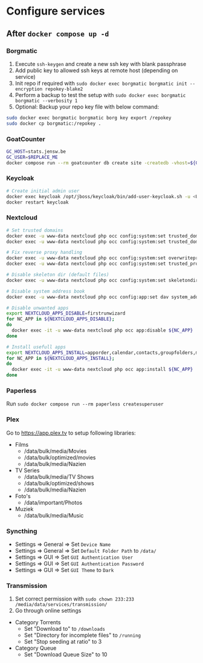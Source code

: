 # Configure services

## After `docker compose up -d`

### Borgmatic

1. Execute `ssh-keygen` and create a new ssh key with blank passphrase
2. Add public key to allowed ssh keys at remote host (depending on service)
3. Init repo if required with `sudo docker exec borgmatic borgmatic init --encryption repokey-blake2`
4. Perform a backup to test the setup with `sudo docker exec borgmatic borgmatic --verbosity 1`
5. Optional: Backup your repo key file with below command:

```bash
sudo docker exec borgmatic borgmatic borg key export /repokey
sudo docker cp borgmatic:/repokey .
```

### GoatCounter

```bash
GC_HOST=stats.jensw.be
GC_USER=$REPLACE_ME
docker compose run --rm goatcounter db create site -createdb -vhost=${GC_HOST} -user.email=${GC_USER}
```

### Keycloak

```bash
# Create initial admin user
docker exec keycloak /opt/jboss/keycloak/bin/add-user-keycloak.sh -u <USERNAME> -p <PASSWORD>
docker restart keycloak
```

### Nextcloud

```bash
# Set trusted domains
docker exec -u www-data nextcloud php occ config:system:set trusted_domains 0 --value="${NEXTCLOUD_DOMAIN:?}"
docker exec -u www-data nextcloud php occ config:system:set trusted_domains 1 --value="${NEXTCLOUD_DOMAIN_TF:?}"

# Fix reverse proxy handling
docker exec -u www-data nextcloud php occ config:system:set overwriteprotocol --value="https"
docker exec -u www-data nextcloud php occ config:system:set trusted_proxies 0 --value="172.16.0.0/12"

# Disable skeleton dir (default files)
docker exec -u www-data nextcloud php occ config:system:set skeletondirectory --value=""

# Disable system address book
docker exec -u www-data nextcloud php occ config:app:set dav system_addressbook_exposed --value=no

# Disable unwanted apps
export NEXTCLOUD_APPS_DISABLE=firstrunwizard
for NC_APP in ${NEXTCLOUD_APPS_DISABLE};
do
  docker exec -it -u www-data nextcloud php occ app:disable ${NC_APP}
done

# Install usefull apps
export NEXTCLOUD_APPS_INSTALL=apporder,calendar,contacts,groupfolders,maps,notes,photos,previewgenerator,quota_warning,recognize,tasks
for NC_APP in ${NEXTCLOUD_APPS_INSTALL};
do
  docker exec -it -u www-data nextcloud php occ app:install ${NC_APP}
done
```

### Paperless

Run `sudo docker compose run --rm paperless createsuperuser`

### Plex

Go to https://app.plex.tv to setup following libraries:

- Films
  - /data/bulk/media/Movies
  - /data/bulk/optimized/movies
  - /data/bulk/media/Nazien
- TV Series
  - /data/bulk/media/TV Shows
  - /data/bulk/optimized/shows
  - /data/bulk/media/Nazien
- Foto's
  - /data/important/Photos
- Muziek
  - /data/bulk/media/Music

### Syncthing

- Settings => General => Set `Device Name`
- Settings => General => Set `Default Folder Path` to `/data/`
- Settings => GUI => Set `GUI Authentication User`
- Settings => GUI => Set `GUI Authentication Password`
- Settings => GUI => Set `GUI Theme` to `Dark`

### Transmission

1. Set correct permission with `sudo chown 233:233 /media/data/services/transmission/`
2. Go through online settings

- Category Torrents
  - Set "Download to" to `/downloads`
  - Set "Directory for incomplete files" to `/running`
  - Set "Stop seeding at ratio" to 3
- Category Queue
  - Set "Download Queue Size" to 10
